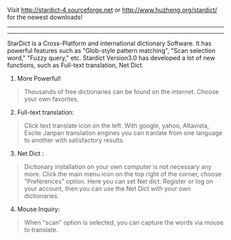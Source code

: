 Visit http://stardict-4.sourceforge.net or http://www.huzheng.org/stardict/ for the newest downloads!



---


---


StarDict is a Cross-Platform and international dictionary Software. It has powerful features such as "Glob-style pattern matching", "Scan selection word," "Fuzzy query," etc. Stardict Version3.0 has developed a lot of new functions, such as Full-text translation, Net Dict.

1. More Powerful!

> Thousands of free dictionaries can be found on the internet. Choose your own favorites.

2. Full-text translation:

> Click text translate icon on the left. With google, yahoo, Altavista, Excite Janpan translation engines you can tranlate from one language to another with satisfactory results.

3. Net Dict :

> Dictionary installation on your own computer is not necessary any more. Click the main menu icon on the top right of the corner, choose "Preferences" option. Here you can set Net dict. Register or log on your account, then you can use the Net Dict with your own dictionaries.

4. Mouse Inquiry:

> When "scan" option is selected, you can capture the words via mouse to translate.